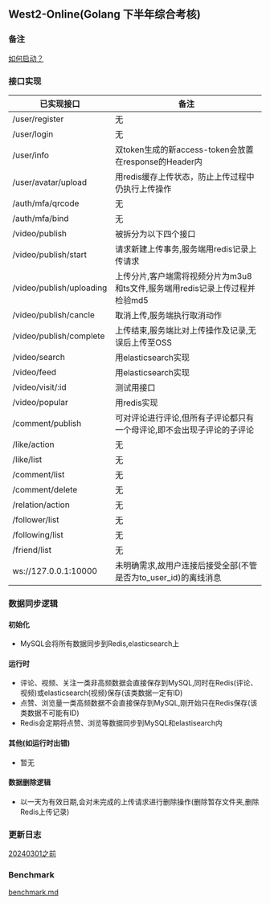 ## West2-Online(Golang 下半年综合考核)

### 备注
[如何启动？](./docs/quickstart/guide.md)

### 接口实现

|已实现接口|备注|
|-|-|
|/user/register|无|
|/user/login|无|
|/user/info|双token生成的新access-token会放置在response的Header内|
|/user/avatar/upload|用redis缓存上传状态，防止上传过程中仍执行上传操作|
|/auth/mfa/qrcode|无|
|/auth/mfa/bind|无|
|/video/publish|被拆分为以下四个接口|
|/video/publish/start|请求新建上传事务,服务端用redis记录上传请求|
|/video/publish/uploading|上传分片,客户端需将视频分片为m3u8和ts文件,服务端用redis记录上传过程并检验md5|
|/video/publish/cancle|取消上传,服务端执行取消动作|
|/video/publish/complete|上传结束,服务端比对上传操作及记录,无误后上传至OSS|
|/video/search|用elasticsearch实现|
|/video/feed|用elasticsearch实现|
|/video/visit/:id|测试用接口|
|/video/popular|用redis实现|
|/comment/publish|可对评论进行评论,但所有子评论都只有一个母评论,即不会出现子评论的子评论|
|/like/action|无|
|/like/list|无|
|/comment/list|无|
|/comment/delete|无|
|/relation/action|无|
|/follower/list|无|
|/following/list|无|
|/friend/list|无|
|ws://127.0.0.1:10000|未明确需求,故用户连接后接受全部(不管是否为to_user_id)的离线消息|

### 数据同步逻辑

#### 初始化
- MySQL会将所有数据同步到Redis,elasticsearch上

#### 运行时
- 评论、视频、关注一类非高频数据会直接保存到MySQL,同时在Redis(评论、视频)或elasticsearch(视频)保存(该类数据一定有ID)
- 点赞、浏览量一类高频数据不会直接保存到MySQL,刚开始只在Redis保存(该类数据不可能有ID)
- Redis会定期将点赞、浏览等数据同步到MySQL和elastisearch内

#### 其他(如运行时出错)
- 暂无

#### 数据删除逻辑
- 以一天为有效日期,会对未完成的上传请求进行删除操作(删除暂存文件夹,删除Redis上传记录)

### 更新日志
[20240301之前](./docs/update_logs/update_logs_01.md)

### Benchmark
[benchmark.md](./docs/benchmark/benchmark.md)
